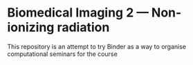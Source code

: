 # Biomedical Imaging 2 — Non-ionizing radiation

This repository is an attempt to try Binder as a way to organise computational seminars
for the course

